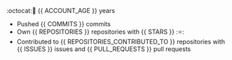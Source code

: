 :octocat::birthday: {{ ACCOUNT_AGE }} years  
- Pushed {{ COMMITS }} commits
- Own {{ REPOSITORIES }} repositories with {{ STARS }} ::star::
- Contributed to {{ REPOSITORIES_CONTRIBUTED_TO }} repositories with {{ ISSUES }} issues and {{ PULL_REQUESTS }} pull requests
